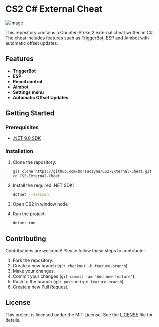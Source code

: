 # CS2 C# External Cheat
![image](https://github.com/user-attachments/assets/7b7ae95a-104e-4388-80cf-3dba53f10a53)

This repository contains a Counter-Strike 2 external cheat written in C#. The cheat includes features such as TriggerBot, ESP and Aimbot with automatic offset updates.

## Features

- **TriggerBot**
- **ESP**
- **Recoil control**
- **Aimbot**
- **Settings menu**
- **Automatic Offset Updates**

## Getting Started

### Prerequisites

- [.NET 9.0 SDK](https://dotnet.microsoft.com/download/dotnet/9.0)

### Installation

1. Clone the repository:
   ```sh
   git clone https://github.com/borsuczyna/CS2-External-Cheat.git
   cd CS2-External-Cheat
   ```

2. Install the required .NET SDK:
   ```sh
   dotnet --version
   ```

3. Open CS2 in window node

4. Run the project:
   ```sh
   dotnet run
   ```

## Contributing

Contributions are welcome! Please follow these steps to contribute:

1. Fork the repository.
2. Create a new branch (`git checkout -b feature-branch`).
3. Make your changes.
4. Commit your changes (`git commit -am 'Add new feature'`).
5. Push to the branch (`git push origin feature-branch`).
6. Create a new Pull Request.

## License

This project is licensed under the MIT License. See the [LICENSE](LICENSE) file for details.
